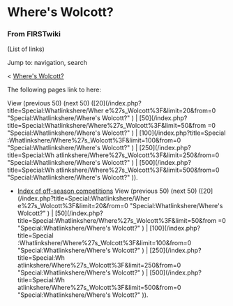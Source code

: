 # Where's Wolcott?

### From FIRSTwiki

(List of links)

Jump to: navigation, search

&lt; [Where's Wolcott?](/index.php?title=Where%27s_Wolcott%3F&redirect=no
"Where's Wolcott?" )  

The following pages link to here:

View (previous 50) (next 50) ([20](/index.php?title=Special:Whatlinkshere/Wher
e%27s_Wolcott%3F&limit=20&from=0 "Special:Whatlinkshere/Where's Wolcott?" ) | 
[50](/index.php?title=Special:Whatlinkshere/Where%27s_Wolcott%3F&limit=50&from
=0 "Special:Whatlinkshere/Where's Wolcott?" ) | [100](/index.php?title=Special
:Whatlinkshere/Where%27s_Wolcott%3F&limit=100&from=0
"Special:Whatlinkshere/Where's Wolcott?" ) | [250](/index.php?title=Special:Wh
atlinkshere/Where%27s_Wolcott%3F&limit=250&from=0
"Special:Whatlinkshere/Where's Wolcott?" ) | [500](/index.php?title=Special:Wh
atlinkshere/Where%27s_Wolcott%3F&limit=500&from=0
"Special:Whatlinkshere/Where's Wolcott?" )).

  * [Index of off-season competitions](/index.php/Index_of_off-season_competitions "Index of off-season competitions" )
View (previous 50) (next 50) ([20](/index.php?title=Special:Whatlinkshere/Wher
e%27s_Wolcott%3F&limit=20&from=0 "Special:Whatlinkshere/Where's Wolcott?" ) | 
[50](/index.php?title=Special:Whatlinkshere/Where%27s_Wolcott%3F&limit=50&from
=0 "Special:Whatlinkshere/Where's Wolcott?" ) | [100](/index.php?title=Special
:Whatlinkshere/Where%27s_Wolcott%3F&limit=100&from=0
"Special:Whatlinkshere/Where's Wolcott?" ) | [250](/index.php?title=Special:Wh
atlinkshere/Where%27s_Wolcott%3F&limit=250&from=0
"Special:Whatlinkshere/Where's Wolcott?" ) | [500](/index.php?title=Special:Wh
atlinkshere/Where%27s_Wolcott%3F&limit=500&from=0
"Special:Whatlinkshere/Where's Wolcott?" )).

